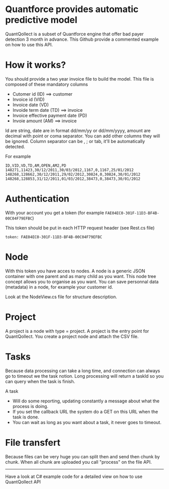 # Quantforce provides automatic predictive model

QuantQollect is a subset of Quantforce engine that offer bad payer detection 3 month in advance. This Github provide a commented example on how to use this API.

# How it works?

You should provide a two year invoice file to build the model. This file is composed of these mandatory columns
- Cutomer id (ID) ==> customer
- Invoice id (VID)
- Invoice date (VD)
- Invoide term date (TD) ==> invoice
- Invoice effective payment date (PD)
- Invoie amount (AM) ==> invoice
    
Id are string, date are in format dd/mm/yy or dd/mm/yyyy, amount are decimal with point or coma separator. You can add other columns they will be ignored. Column separator can be , ; or tab, it'll be automatically detected.

For example

`ID,VID,VD,TD,AM,OPEN,AM2,PD
148271,11423,30/12/2011,30/03/2012,1167,0,1167,25/01/2012
148268,128662,30/12/2011,29/02/2012,30824,0,30824,30/01/2012
148268,128853,31/12/2011,01/03/2012,38473,0,38473,30/01/2012`

# Authentication
With your account you get a token (for example `FAE04EC0-301F-11D3-BF4B-00C04F79EFBC`)

This token should be put in each HTTP request header (see Rest.cs file)

`token: FAE04EC0-301F-11D3-BF4B-00C04F79EFBC`

# Node
With this token you have acces to nodes. A node is a generic JSON container with one parent and as many child as you want. This node tree concept allows you to organise as you want. You can save personnal data (metadata) in a node, for example your customer id.

Look at the NodeView.cs file for structure description.

# Project
A project is a node with type = project. A project is the entry point for QuantQollect. You create a project node and attach the CSV file.

# Tasks
Because data processing can take a long time, and connection can always go to timeout we the task notion. Long processing will return a taskId so you can query when the task is finish. 

A task
- Will do some reporting, updating constantly a message about what the process is doing.
- If you set the callback URL the system do a GET on this URL when the task is done.
- You can wait as long as you want about a task, it never goes to timeout.

# File transfert
Because files can be very huge you can split then and send then chunk by chunk. When all chunk are uploaded you call "process" on the file API.

---
Have a look at C# example code for a detailed view on how to use QuantQollect API

